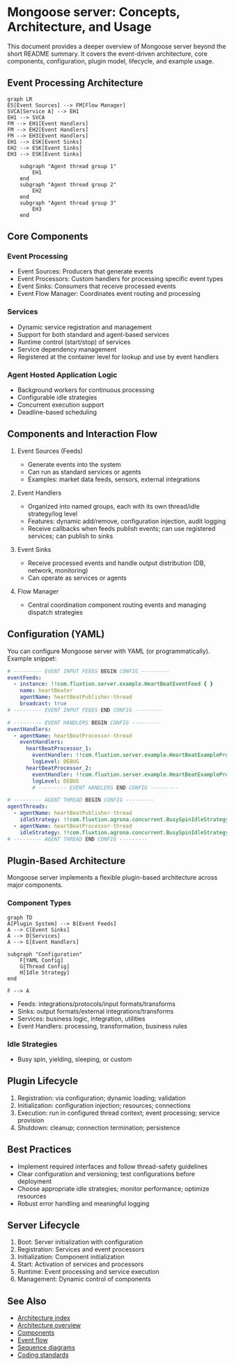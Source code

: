 # Mongoose server: Concepts, Architecture, and Usage

This document provides a deeper overview of Mongoose server beyond the short README summary. It covers the event-driven
architecture, core components, configuration, plugin model, lifecycle, and example usage.

## Event Processing Architecture

```mermaid
graph LR
ES[Event Sources] --> FM[Flow Manager]
SVCA[Service A] --> EH1
EH1 --> SVCA
FM --> EH1[Event Handlers]
FM --> EH2[Event Handlers]
FM --> EH3[Event Handlers]
EH1 --> ESK[Event Sinks]
EH2 --> ESK[Event Sinks]
EH3 --> ESK[Event Sinks]

    subgraph "Agent thread group 1"
        EH1
    end
    subgraph "Agent thread group 2"
        EH2
    end
    subgraph "Agent thread group 3"
        EH3
    end
```

## Core Components

### Event Processing

- Event Sources: Producers that generate events
- Event Processors: Custom handlers for processing specific event types
- Event Sinks: Consumers that receive processed events
- Event Flow Manager: Coordinates event routing and processing

### Services

- Dynamic service registration and management
- Support for both standard and agent-based services
- Runtime control (start/stop) of services
- Service dependency management
- Registered at the container level for lookup and use by event handlers

### Agent Hosted Application Logic

- Background workers for continuous processing
- Configurable idle strategies
- Concurrent execution support
- Deadline-based scheduling

## Components and Interaction Flow

1. Event Sources (Feeds)
    - Generate events into the system
    - Can run as standard services or agents
    - Examples: market data feeds, sensors, external integrations

2. Event Handlers
    - Organized into named groups, each with its own thread/idle strategy/log level
    - Features: dynamic add/remove, configuration injection, audit logging
    - Receive callbacks when feeds publish events; can use registered services; can publish to sinks

3. Event Sinks
    - Receive processed events and handle output distribution (DB, network, monitoring)
    - Can operate as services or agents

4. Flow Manager
    - Central coordination component routing events and managing dispatch strategies

## Configuration (YAML)

You can configure Mongoose server with YAML (or programmatically). Example snippet:

```yaml
# --------- EVENT INPUT FEEDS BEGIN CONFIG ---------
eventFeeds:
  - instance: !!com.fluxtion.server.example.HeartBeatEventFeed { }
    name: heartBeater
    agentName: heartBeatPublisher-thread
    broadcast: true
# --------- EVENT INPUT FEEDS END CONFIG ---------

# --------- EVENT HANDLERS BEGIN CONFIG ---------
eventHandlers:
  - agentName: heartBeatProcessor-thread
    eventHandlers:
      heartBeatProcessor_1:
        eventHandler: !!com.fluxtion.server.example.HeartBeatExampleProcessor { }
        logLevel: DEBUG
      heartBeatProcessor_2:
        eventHandler: !!com.fluxtion.server.example.HeartBeatExampleProcessor { }
        logLevel: DEBUG
        # --------- EVENT HANDLERS END CONFIG ---------

# --------- AGENT THREAD BEGIN CONFIG ---------
agentThreads:
  - agentName: heartBeatPublisher-thread
    idleStrategy: !!com.fluxtion.agrona.concurrent.BusySpinIdleStrategy { }
  - agentName: heartBeatProcessor-thread
    idleStrategy: !!com.fluxtion.agrona.concurrent.BusySpinIdleStrategy { }
# --------- AGENT THREAD END CONFIG ---------
```

## Plugin-Based Architecture

Mongoose server implements a flexible plugin-based architecture across major components.

### Component Types

```mermaid
graph TD 
A[Plugin System] --> B[Event Feeds] 
A --> C[Event Sinks] 
A --> D[Services] 
A --> E[Event Handlers]

subgraph "Configuration"
    F[YAML Config]
    G[Thread Config]
    H[Idle Strategy]
end

F --> A
```

- Feeds: integrations/protocols/input formats/transforms
- Sinks: output formats/external integrations/transforms
- Services: business logic, integration, utilities
- Event Handlers: processing, transformation, business rules

### Idle Strategies

- Busy spin, yielding, sleeping, or custom

## Plugin Lifecycle

1. Registration: via configuration; dynamic loading; validation
2. Initialization: configuration injection; resources; connections
3. Execution: run in configured thread context; event processing; service provision
4. Shutdown: cleanup; connection termination; persistence

## Best Practices

- Implement required interfaces and follow thread-safety guidelines
- Clear configuration and versioning; test configurations before deployment
- Choose appropriate idle strategies; monitor performance; optimize resources
- Robust error handling and meaningful logging

## Server Lifecycle

1. Boot: Server initialization with configuration
2. Registration: Services and event processors
3. Initialization: Component initialization
4. Start: Activation of services and processors
5. Runtime: Event processing and service execution
6. Management: Dynamic control of components

## See Also

- [Architecture index](../architecture/architecture_index.md)
- [Architecture overview](../architecture/overview.md)
- [Components](../architecture/components.md)
- [Event flow](../architecture/event-flow.md)
- [Sequence diagrams](../architecture/sequence-diagrams/index.md)
- [Coding standards](../standards/coding-standards.md)